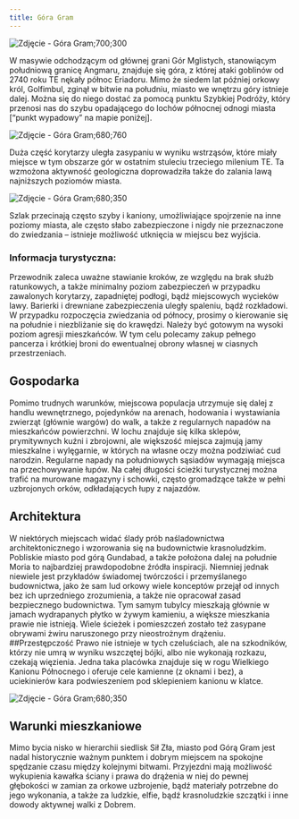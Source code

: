 ```yaml
---
title: Góra Gram
---
```


![Zdjęcie - Góra Gram;700;300](/images/locations/mt-gram.png)

W masywie odchodzącym od głównej grani Gór Mglistych, stanowiącym południową granicę Angmaru, znajduje się góra, z której ataki goblinów od 2740 roku TE nękały północ Eriadoru. Mimo że siedem lat później orkowy król, Golfimbul, zginął w bitwie na południu, miasto we wnętrzu góry istnieje dalej. Można się do niego dostać za pomocą punktu Szybkiej Podróży, który przenosi nas do szybu opadającego do lochów północnej odnogi miasta [“punkt wypadowy” na mapie poniżej].

![Zdjęcie - Góra Gram;680;760](/images/articles/gora-gram-1.png)

Duża część korytarzy uległa zasypaniu w wyniku wstrząsów, które miały miejsce w tym obszarze gór w ostatnim stuleciu trzeciego milenium TE. Ta wzmożona aktywność geologiczna doprowadziła także do zalania lawą najniższych poziomów miasta.

![Zdjęcie - Góra Gram;680;350](/images/articles/gora-gram-2.png)

Szlak przecinają często szyby i kaniony, umożliwiające spojrzenie na inne poziomy miasta, ale często słabo zabezpieczone i nigdy nie przeznaczone do zwiedzania – istnieje możliwość utknięcia w miejscu bez wyjścia.

### Informacja turystyczna:

Przewodnik zaleca uważne stawianie kroków, ze względu na brak służb ratunkowych, a także minimalny poziom zabezpieczeń w przypadku zawalonych korytarzy, zapadniętej podłogi, bądź miejscowych wycieków lawy. Barierki i drewniane zabezpieczenia uległy spaleniu, bądź rozkładowi. W przypadku rozpoczęcia zwiedzania od północy, prosimy o kierowanie się na południe i niezbliżanie się do krawędzi.
Należy być gotowym na wysoki poziom agresji mieszkańców. W tym celu polecamy zakup pełnego pancerza i krótkiej broni do ewentualnej obrony własnej w ciasnych przestrzeniach.

## Gospodarka

Pomimo trudnych warunków, miejscowa populacja utrzymuje się dalej z handlu wewnętrznego, pojedynków na arenach, hodowania i wystawiania zwierząt (głównie wargów) do walk, a także z regularnych napadów na mieszkańców powierzchni. W lochu znajduje się kilka sklepów, prymitywnych kuźni i zbrojowni, ale większość miejsca zajmują jamy mieszkalne i wylęgarnie, w których na własne oczy można podziwiać cud narodzin. Regularne napady na południowych sąsiadów wymagają miejsca na przechowywanie łupów. Na całej długości ścieżki turystycznej można trafić na murowane magazyny i schowki, często gromadzące także w pełni uzbrojonych orków, odkładających łupy z najazdów.

## Architektura

W niektórych miejscach widać ślady prób naśladownictwa architektonicznego i wzorowania się na budownictwie krasnoludzkim. Pobliskie miasto pod górą Gundabad, a także położona dalej na południe Moria to najbardziej prawdopodobne źródła inspiracji. Niemniej jednak niewiele jest przykładów świadomej twórczości i przemyślanego budownictwa, jako że sam lud orkowy wiele konceptów przejął od innych bez ich uprzedniego zrozumienia, a także nie opracował zasad bezpiecznego budownictwa. Tym samym tubylcy mieszkają głównie w jamach wydrapanych płytko w żywym kamieniu, a większe mieszkania prawie nie istnieją. Wiele ścieżek i pomieszczeń zostało też zasypane obrywami żwiru naruszonego przy nieostrożnym drążeniu.
##Przestępczość
Prawo nie istnieje w tych czeluściach, ale na szkodników, którzy nie umrą w wyniku wszczętej bójki, albo nie wykonają rozkazu, czekają więzienia. Jedna taka placówka znajduje się w rogu Wielkiego Kanionu Północnego i oferuje cele kamienne (z oknami i bez), a uciekinierów kara podwieszeniem pod sklepieniem kanionu w klatce.

![Zdjęcie - Góra Gram;680;350](/images/articles/gora-gram-3.png)

## Warunki mieszkaniowe

Mimo bycia nisko w hierarchii siedlisk Sił Zła, miasto pod Górą Gram jest nadal historycznie ważnym punktem i dobrym miejscem na spokojne spędzanie czasu między kolejnymi bitwami. Przyjezdni mają możliwość wykupienia kawałka ściany i prawa do drążenia w niej do pewnej głębokości w zamian za orkowe uzbrojenie, bądź materiały potrzebne do jego wykonania, a także za ludzkie, elfie, bądź krasnoludzkie szczątki i inne dowody aktywnej walki z Dobrem.
